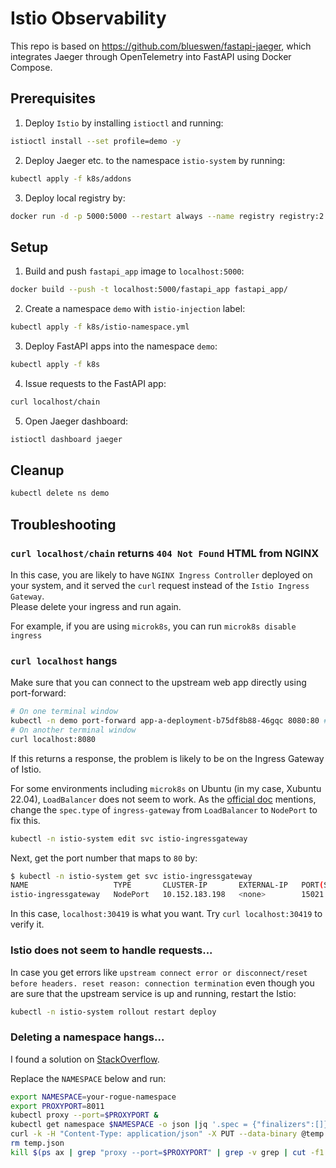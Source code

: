 # Istio Observability

This repo is based on https://github.com/blueswen/fastapi-jaeger, which integrates Jaeger through OpenTelemetry into FastAPI using Docker Compose.

## Prerequisites

1. Deploy `Istio` by installing `istioctl` and running:
```sh
istioctl install --set profile=demo -y
```

2. Deploy Jaeger etc. to the namespace `istio-system` by running:
```sh
kubectl apply -f k8s/addons
```

3. Deploy local registry by:
```sh
docker run -d -p 5000:5000 --restart always --name registry registry:2
```

## Setup

1. Build and push `fastapi_app` image to `localhost:5000`:
```sh
docker build --push -t localhost:5000/fastapi_app fastapi_app/
```

2. Create a namespace `demo` with `istio-injection` label:
```sh
kubectl apply -f k8s/istio-namespace.yml
```

3. Deploy FastAPI apps into the namespace `demo`:
```sh
kubectl apply -f k8s
```

4. Issue requests to the FastAPI app:
```sh
curl localhost/chain
```

5. Open Jaeger dashboard:
```sh
istioctl dashboard jaeger
```

## Cleanup
```sh
kubectl delete ns demo
```


## Troubleshooting

### `curl localhost/chain` returns `404 Not Found` HTML from NGINX

In this case, you are likely to have `NGINX Ingress Controller` deployed on your system, and it served the `curl` request instead of the `Istio Ingress Gateway`.  
Please delete your ingress and run again.

For example, if you are using `microk8s`, you can run `microk8s disable ingress`

### `curl localhost` hangs

Make sure that you can connect to the upstream web app directly using port-forward:
```sh
# On one terminal window
kubectl -n demo port-forward app-a-deployment-b75df8b88-46gqc 8080:80 # Please change the pod name appropriately
# On another terminal window
curl localhost:8080
```

If this returns a response, the problem is likely to be on the Ingress Gateway of Istio.

For some environments including `microk8s` on Ubuntu (in my case, Xubuntu 22.04), `LoadBalancer` does not seem to work.
As the [official doc](https://istio.io/latest/docs/tasks/traffic-management/ingress/ingress-control/#using-node-ports-of-the-ingress-gateway-service) mentions, change the `spec.type` of `ingress-gateway` from `LoadBalancer` to `NodePort` to fix this.
```sh
kubectl -n istio-system edit svc istio-ingressgateway
```

Next, get the port number that maps to `80` by:
```sh
$ kubectl -n istio-system get svc istio-ingressgateway
NAME                   TYPE       CLUSTER-IP       EXTERNAL-IP   PORT(S)                                                                      AGE
istio-ingressgateway   NodePort   10.152.183.198   <none>        15021:32569/TCP,80:30419/TCP,443:32250/TCP,31400:30769/TCP,15443:32302/TCP   66m
```

In this case, `localhost:30419` is what you want. Try `curl localhost:30419` to verify it.


### Istio does not seem to handle requests...
In case you get errors like `upstream connect error or disconnect/reset before headers. reset reason: connection termination` even though you are sure that the upstream service is up and running, restart the Istio:
```sh
kubectl -n istio-system rollout restart deploy
```

### Deleting a namespace hangs...

I found a solution on [StackOverflow](https://stackoverflow.com/a/53661717).

Replace the `NAMESPACE` below and run:
```sh
export NAMESPACE=your-rogue-namespace
export PROXYPORT=8011
kubectl proxy --port=$PROXYPORT &
kubectl get namespace $NAMESPACE -o json |jq '.spec = {"finalizers":[]}' >temp.json
curl -k -H "Content-Type: application/json" -X PUT --data-binary @temp.json 127.0.0.1:$PROXYPORT/api/v1/namespaces/$NAMESPACE/finalize
rm temp.json
kill $(ps ax | grep "proxy --port=$PROXYPORT" | grep -v grep | cut -f1 -d' ')
```
